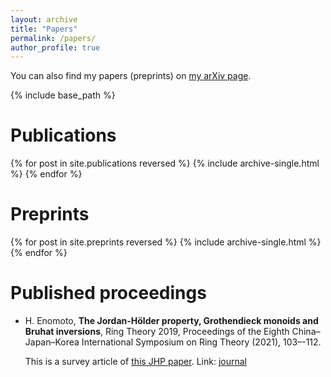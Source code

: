 ```yaml
---
layout: archive
title: "Papers"
permalink: /papers/
author_profile: true
---
```


You can also find my papers (preprints) on [my arXiv page](https://arxiv.org/a/enomoto_h_1.html).

{% include base_path %}

# Publications

{% for post in site.publications reversed %}
  {% include archive-single.html %}
{% endfor %}

# Preprints

{% for post in site.preprints reversed %}
  {% include archive-single.html %}
{% endfor %}

# Published proceedings
- H. Enomoto, **The Jordan-H&ouml;lder property, Grothendieck monoids and Bruhat inversions**, Ring Theory 2019, Proceedings of the Eighth China–Japan–Korea International Symposium on Ring Theory (2021), 103–-112.

  This is a survey article of [this JHP paper](/papers/JHP/). Link: [journal](/https://doi.org/10.1142/9789811230295_0006)
